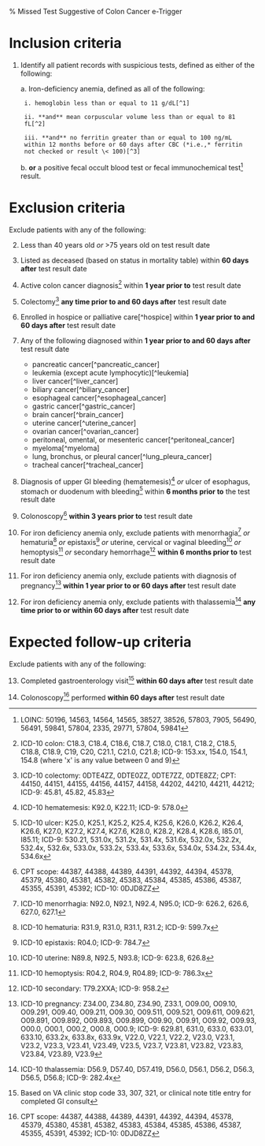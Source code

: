 % Missed Test Suggestive of Colon Cancer e-Trigger


# Inclusion criteria

1. Identify all patient records with suspicious tests, defined as
either of the following:

    a. Iron-deficiency anemia, defined as all of the following:

        i. hemoglobin less than or equal to 11 g/dL[^1]

        ii. **and** mean corpuscular volume less than or equal to 81
        fL[^2]

        iii. **and** no ferritin greater than or equal to 100 ng/mL
        within 12 months before or 60 days after CBC (*i.e.,* ferritin
        not checked or result \< 100)[^3]

    b. **or** a positive fecal occult blood test or fecal
    immunochemical test[^4] result.




# Exclusion criteria

Exclude patients with any of the following:

2. Less than 40 years old *or* \>75 years old on test result date

3. Listed as deceased (based on status in mortality table) within **60
days after** test result date

4. Active colon cancer diagnosis[^6] within **1 year prior to** test
result date

5. Colectomy[^7] **any time prior to and 60 days after** test result
date

6. Enrolled in hospice or palliative care[^hospice] within **1 year
prior to and 60 days after** test result date

7. Any of the following diagnosed within **1 year prior to and 60 days
after** test result date

    - pancreatic cancer[^pancreatic_cancer]
    - leukemia (except acute lymphocytic)[^leukemia]
    - liver cancer[^liver_cancer]
    - biliary cancer[^biliary_cancer]
    - esophageal cancer[^esophageal_cancer]
    - gastric cancer[^gastric_cancer]
    - brain cancer[^brain_cancer]
    - uterine cancer[^uterine_cancer]
    - ovarian cancer[^ovarian_cancer]
    - peritoneal, omental, or mesenteric cancer[^peritoneal_cancer]
    - myeloma[^myeloma]
    - lung, bronchus, or pleural cancer[^lung_pleura_cancer]
    - tracheal cancer[^tracheal_cancer]

8. Diagnosis of upper GI bleeding (hematemesis)[^21] *or* ulcer of
esophagus, stomach or duodenum with bleeding[^22] within **6 months
prior to** the test result date

9. Colonoscopy[^23] **within 3 years prior to** test result date

10. For iron deficiency anemia only, exclude patients with
menorrhagia[^24] *or* hematuria[^25] *or* epistaxis[^26] *or* uterine,
cervical or vaginal bleeding[^27] *or* hemoptysis[^28] *or* secondary
hemorrhage[^29] **within 6 months prior to** test result date

11. For iron deficiency anemia only, exclude patients with
diagnosis of pregnancy[^30] **within 1 year prior to or 60 days
after** test result date

12. For iron deficiency anemia only, exclude patients with
thalassemia[^31] **any time prior to or within 60 days after** test
result date




# Expected follow-up criteria

Exclude patients with any of the following:

13. Completed gastroenterology visit[^32] **within 60 days after**
test result date

14. Colonoscopy[^23] performed **within 60 days after** test result
date




[^1]: LOINC: 718-7, 30313-1, 30350-3, 30352-9

[^2]: LOINC: 30428-7, 787-2

[^3]: LOINC: 2276-4

[^4]: LOINC: 50196, 14563, 14564, 14565, 38527, 38526, 57803, 7905,
56490, 56491, 59841, 57804, 2335, 29771, 57804, 59841

[^6]: ICD-10 colon: C18.3, C18.4, C18.6, C18.7, C18.0, C18.1, C18.2,
C18.5, C18.8, C18.9, C19, C20, C21.1, C21.0, C21.8; ICD-9: 153.xx,
154.0, 154.1, 154.8 (where 'x' is any value between 0 and 9)

[^7]: ICD-10 colectomy: 0DTE4ZZ, 0DTE0ZZ, 0DTE7ZZ, 0DTE8ZZ; CPT:
44150, 44151, 44155, 44156, 44157, 44158, 44202, 44210, 44211, 44212;
ICD-9: 45.81, 45.82, 45.83

[^21]: ICD-10 hematemesis: K92.0, K22.11; ICD-9: 578.0

[^22]: ICD-10 ulcer: K25.0, K25.1, K25.2, K25.4, K25.6, K26.0, K26.2,
K26.4, K26.6, K27.0, K27.2, K27.4, K27.6, K28.0, K28.2, K28.4, K28.6,
I85.01, I85.11; ICD-9: 530.21, 531.0x, 531.2x, 531.4x, 531.6x, 532.0x,
532.2x, 532.4x, 532.6x, 533.0x, 533.2x, 533.4x, 533.6x, 534.0x,
534.2x, 534.4x, 534.6x

[^23]: CPT scope: 44387, 44388, 44389, 44391, 44392, 44394, 45378,
45379, 45380, 45381, 45382, 45383, 45384, 45385, 45386, 45387, 45355,
45391, 45392; ICD-10: 0DJD8ZZ

[^24]: ICD-10 menorrhagia: N92.0, N92.1, N92.4, N95.0; ICD-9: 626.2,
626.6, 627.0, 627.1

[^25]: ICD-10 hematuria: R31.9, R31.0, R31.1, R31.2; ICD-9: 599.7x

[^26]: ICD-10 epistaxis: R04.0; ICD-9: 784.7

[^27]: ICD-10 uterine: N89.8, N92.5, N93.8; ICD-9: 623.8, 626.8

[^28]: ICD-10 hemoptysis: R04.2, R04.9, R04.89; ICD-9: 786.3x

[^29]: ICD-10 secondary: T79.2XXA; ICD-9: 958.2

[^30]: ICD-10 pregnancy: Z34.00, Z34.80, Z34.90, Z33.1, O09.00,
O09.10, O09.291, O09.40, O09.211, O09.30, O09.511, O09.521, O09.611,
O09.621, O09.891, O09.892, O09.893, O09.899, O09.90, O09.91, O09.92,
O09.93, O00.0, O00.1, O00.2, O00.8, O00.9; ICD-9: 629.81, 631.0,
633.0, 633.01, 633.10, 633.2x, 633.8x, 633.9x, V22.0, V22.1, V22.2,
V23.0, V23.1, V23.2, V23.3, V23.41, V23.49, V23.5, V23.7, V23.81,
V23.82, V23.83, V23.84, V23.89, V23.9

[^31]: ICD-10 thalassemia: D56.9, D57.40, D57.419, D56.0, D56.1,
D56.2, D56.3, D56.5, D56.8; ICD-9: 282.4x

[^32]: Based on VA clinic stop code 33, 307, 321, or clinical note
title entry for completed GI consult

